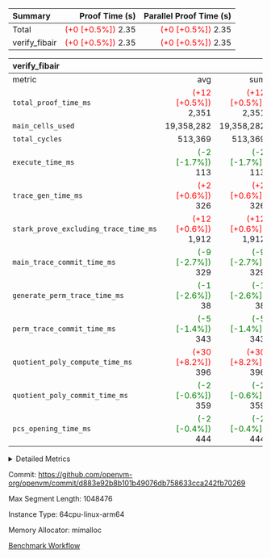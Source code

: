 | Summary | Proof Time (s) | Parallel Proof Time (s) |
|:---|---:|---:|
| Total | <span style='color: red'>(+0 [+0.5%])</span> 2.35 | <span style='color: red'>(+0 [+0.5%])</span> 2.35 |
| verify_fibair | <span style='color: red'>(+0 [+0.5%])</span> 2.35 | <span style='color: red'>(+0 [+0.5%])</span> 2.35 |


| verify_fibair |||||
|:---|---:|---:|---:|---:|
|metric|avg|sum|max|min|
| `total_proof_time_ms ` | <span style='color: red'>(+12 [+0.5%])</span> 2,351 | <span style='color: red'>(+12 [+0.5%])</span> 2,351 | <span style='color: red'>(+12 [+0.5%])</span> 2,351 | <span style='color: red'>(+12 [+0.5%])</span> 2,351 |
| `main_cells_used     ` |  19,358,282 |  19,358,282 |  19,358,282 |  19,358,282 |
| `total_cycles        ` |  513,369 |  513,369 |  513,369 |  513,369 |
| `execute_time_ms     ` | <span style='color: green'>(-2 [-1.7%])</span> 113 | <span style='color: green'>(-2 [-1.7%])</span> 113 | <span style='color: green'>(-2 [-1.7%])</span> 113 | <span style='color: green'>(-2 [-1.7%])</span> 113 |
| `trace_gen_time_ms   ` | <span style='color: red'>(+2 [+0.6%])</span> 326 | <span style='color: red'>(+2 [+0.6%])</span> 326 | <span style='color: red'>(+2 [+0.6%])</span> 326 | <span style='color: red'>(+2 [+0.6%])</span> 326 |
| `stark_prove_excluding_trace_time_ms` | <span style='color: red'>(+12 [+0.6%])</span> 1,912 | <span style='color: red'>(+12 [+0.6%])</span> 1,912 | <span style='color: red'>(+12 [+0.6%])</span> 1,912 | <span style='color: red'>(+12 [+0.6%])</span> 1,912 |
| `main_trace_commit_time_ms` | <span style='color: green'>(-9 [-2.7%])</span> 329 | <span style='color: green'>(-9 [-2.7%])</span> 329 | <span style='color: green'>(-9 [-2.7%])</span> 329 | <span style='color: green'>(-9 [-2.7%])</span> 329 |
| `generate_perm_trace_time_ms` | <span style='color: green'>(-1 [-2.6%])</span> 38 | <span style='color: green'>(-1 [-2.6%])</span> 38 | <span style='color: green'>(-1 [-2.6%])</span> 38 | <span style='color: green'>(-1 [-2.6%])</span> 38 |
| `perm_trace_commit_time_ms` | <span style='color: green'>(-5 [-1.4%])</span> 343 | <span style='color: green'>(-5 [-1.4%])</span> 343 | <span style='color: green'>(-5 [-1.4%])</span> 343 | <span style='color: green'>(-5 [-1.4%])</span> 343 |
| `quotient_poly_compute_time_ms` | <span style='color: red'>(+30 [+8.2%])</span> 396 | <span style='color: red'>(+30 [+8.2%])</span> 396 | <span style='color: red'>(+30 [+8.2%])</span> 396 | <span style='color: red'>(+30 [+8.2%])</span> 396 |
| `quotient_poly_commit_time_ms` | <span style='color: green'>(-2 [-0.6%])</span> 359 | <span style='color: green'>(-2 [-0.6%])</span> 359 | <span style='color: green'>(-2 [-0.6%])</span> 359 | <span style='color: green'>(-2 [-0.6%])</span> 359 |
| `pcs_opening_time_ms ` | <span style='color: green'>(-2 [-0.4%])</span> 444 | <span style='color: green'>(-2 [-0.4%])</span> 444 | <span style='color: green'>(-2 [-0.4%])</span> 444 | <span style='color: green'>(-2 [-0.4%])</span> 444 |



<details>
<summary>Detailed Metrics</summary>

|  | verify_program_compile_ms | total_cells | stark_prove_excluding_trace_time_ms | quotient_poly_compute_time_ms | quotient_poly_commit_time_ms | perm_trace_commit_time_ms | pcs_opening_time_ms | main_trace_commit_time_ms |
| --- | --- | --- | --- | --- | --- | --- | --- |
|  | 4 | 65,536 | 67 | 3 | 14 | 0 | 32 | 16 | 

| air_name | rows | quotient_deg | main_cols | interactions | constraints | cells |
| --- | --- | --- | --- | --- | --- | --- |
| AccessAdapterAir<2> |  | 4 |  | 5 | 12 |  | 
| AccessAdapterAir<4> |  | 4 |  | 5 | 12 |  | 
| AccessAdapterAir<8> |  | 4 |  | 5 | 12 |  | 
| FibonacciAir | 32,768 | 1 | 2 |  | 5 | 65,536 | 
| FriReducedOpeningAir |  | 4 |  | 31 | 53 |  | 
| NativePoseidon2Air<BabyBearParameters>, 1> |  | 4 |  | 176 | 590 |  | 
| PhantomAir |  | 4 |  | 3 | 4 |  | 
| ProgramAir |  | 1 |  | 1 | 4 |  | 
| VariableRangeCheckerAir |  | 1 |  | 1 | 4 |  | 
| VmAirWrapper<BranchNativeAdapterAir, BranchEqualCoreAir<1> |  | 2 |  | 11 | 23 |  | 
| VmAirWrapper<JalNativeAdapterAir, JalCoreAir> |  | 4 |  | 7 | 6 |  | 
| VmAirWrapper<NativeAdapterAir<2, 0>, PublicValuesCoreAir> |  | 4 |  | 11 | 22 |  | 
| VmAirWrapper<NativeAdapterAir<2, 1>, FieldArithmeticCoreAir> |  | 4 |  | 15 | 23 |  | 
| VmAirWrapper<NativeLoadStoreAdapterAir<1>, NativeLoadStoreCoreAir<1> |  | 4 |  | 15 | 20 |  | 
| VmAirWrapper<NativeLoadStoreAdapterAir<4>, NativeLoadStoreCoreAir<4> |  | 4 |  | 15 | 20 |  | 
| VmAirWrapper<NativeVectorizedAdapterAir<4>, FieldExtensionCoreAir> |  | 4 |  | 15 | 23 |  | 
| VmConnectorAir |  | 4 |  | 3 | 8 |  | 
| VolatileBoundaryAir |  | 4 |  | 4 | 16 |  | 

| group | trace_gen_time_ms | total_proof_time_ms | total_cycles | total_cells | stark_prove_excluding_trace_time_ms | quotient_poly_compute_time_ms | quotient_poly_commit_time_ms | perm_trace_commit_time_ms | pcs_opening_time_ms | main_trace_commit_time_ms | main_cells_used | generate_perm_trace_time_ms | execute_time_ms |
| --- | --- | --- | --- | --- | --- | --- | --- | --- | --- | --- | --- | --- | --- |
| verify_fibair | 326 | 2,351 | 513,369 | 50,170,008 | 1,912 | 396 | 359 | 343 | 444 | 329 | 19,358,282 | 38 | 113 | 

| group | air_name | rows | prep_cols | perm_cols | main_cols | cells |
| --- | --- | --- | --- | --- | --- | --- |
| verify_fibair | AccessAdapterAir<2> | 65,536 |  | 16 | 11 | 1,769,472 | 
| verify_fibair | AccessAdapterAir<4> | 32,768 |  | 16 | 13 | 950,272 | 
| verify_fibair | AccessAdapterAir<8> | 128 |  | 16 | 17 | 4,224 | 
| verify_fibair | FriReducedOpeningAir | 1,024 |  | 36 | 26 | 63,488 | 
| verify_fibair | NativePoseidon2Air<BabyBearParameters>, 1> | 16,384 |  | 356 | 399 | 12,369,920 | 
| verify_fibair | PhantomAir | 16,384 |  | 8 | 6 | 229,376 | 
| verify_fibair | ProgramAir | 8,192 |  | 8 | 10 | 147,456 | 
| verify_fibair | VariableRangeCheckerAir | 262,144 | 2 | 8 | 1 | 2,359,296 | 
| verify_fibair | VmAirWrapper<BranchNativeAdapterAir, BranchEqualCoreAir<1> | 131,072 |  | 28 | 23 | 6,684,672 | 
| verify_fibair | VmAirWrapper<JalNativeAdapterAir, JalCoreAir> | 16,384 |  | 12 | 10 | 360,448 | 
| verify_fibair | VmAirWrapper<NativeAdapterAir<2, 1>, FieldArithmeticCoreAir> | 262,144 |  | 20 | 30 | 13,107,200 | 
| verify_fibair | VmAirWrapper<NativeLoadStoreAdapterAir<1>, NativeLoadStoreCoreAir<1> | 131,072 |  | 36 | 25 | 7,995,392 | 
| verify_fibair | VmAirWrapper<NativeLoadStoreAdapterAir<4>, NativeLoadStoreCoreAir<4> | 16,384 |  | 36 | 34 | 1,146,880 | 
| verify_fibair | VmAirWrapper<NativeVectorizedAdapterAir<4>, FieldExtensionCoreAir> | 8,192 |  | 20 | 40 | 491,520 | 
| verify_fibair | VmConnectorAir | 2 | 1 | 8 | 4 | 24 | 
| verify_fibair | VolatileBoundaryAir | 131,072 |  | 8 | 11 | 2,490,368 | 

</details>


Commit: https://github.com/openvm-org/openvm/commit/d883e92b8b101b49076db758633cca242fb70269

Max Segment Length: 1048476

Instance Type: 64cpu-linux-arm64

Memory Allocator: mimalloc

[Benchmark Workflow](https://github.com/openvm-org/openvm/actions/runs/12939410096)
